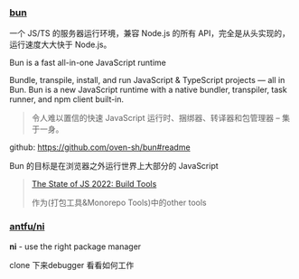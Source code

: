 ### [bun](https://bun.sh/)

一个 JS/TS 的服务器运行环境，兼容 Node.js 的所有 API，完全是从头实现的，运行速度大大快于 Node.js。

Bun is a fast all-in-one JavaScript runtime


Bundle, transpile, install, and run JavaScript & TypeScript projects — all in Bun. Bun is a new JavaScript runtime with a native bundler, transpiler, task runner, and npm client built-in.

> 令人难以置信的快速 JavaScript 运行时、捆绑器、转译器和包管理器 – 集于一身。

github: https://github.com/oven-sh/bun#readme

Bun 的目标是在浏览器之外运行世界上大部分的 JavaScript

> [The State of JS 2022: Build Tools](https://2022.stateofjs.com/en-US/libraries/build-tools/#build_tools_others)
>
> 作为(打包工具&Monorepo Tools)中的other tools



### [antfu/ni](https://github.com/antfu/ni)

**ni** - use the right package manager

clone 下来debugger 看看如何工作